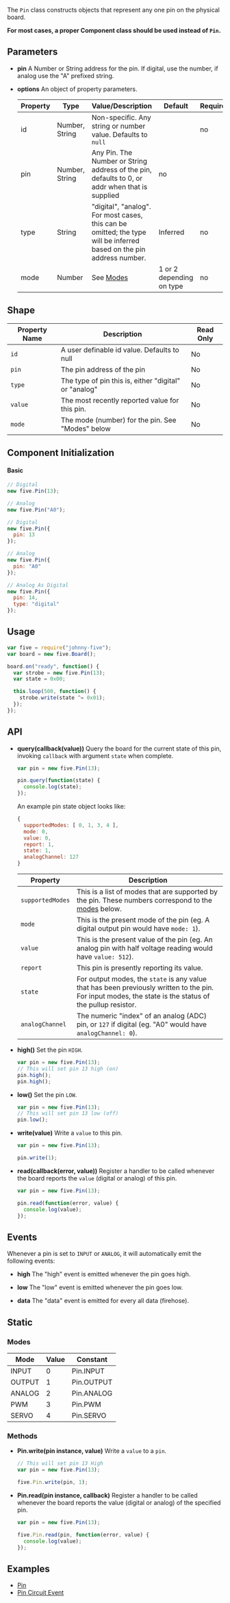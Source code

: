 The `Pin` class constructs objects that represent any one pin on the physical board.

**For most cases, a proper Component class should be used instead of `Pin`.**


## Parameters

- **pin** A Number or String address for the pin. If digital, use the number, if analog use the "A" prefixed string.

- **options** An object of property parameters.
  <span class="abbreviate-table">

  | Property | Type | Value/Description | Default | Required | 
  | --- | --- | --- | --- | --- | 
  | id | Number, String | Non-specific. Any string or number value. Defaults to `null` || no | 
  | pin | Number, String | Any Pin. The Number or String address of the pin, defaults to 0, or addr when that is supplied | no || 
  | type | String | "digital", "analog". For most cases, this can be omitted; the type will be inferred based on the pin address number. | Inferred | no | 
  | mode | Number | See [Modes](#modes) | 1 or 2 depending on type | no |
  </span>


## Shape

| Property Name | Description | Read Only |
|---------------| ----------- | ----------|
| `id` | A user definable id value. Defaults to null | No |
| `pin` | The pin address of the pin | No |
| `type` | The type of pin this is, either "digital" or "analog" | No |
| `value` | The most recently reported value for this pin. | No |
| `mode` | The mode (number) for the pin.  See "Modes" below | No |


## Component Initialization

#### Basic

```js
// Digital
new five.Pin(13);

// Analog
new five.Pin("A0");
```

```js
// Digital
new five.Pin({
  pin: 13
});

// Analog
new five.Pin({
  pin: "A0"
});

// Analog As Digital
new five.Pin({
  pin: 14,
  type: "digital"
});
```

## Usage

```js
var five = require("johnny-five");
var board = new five.Board();

board.on("ready", function() {
  var strobe = new five.Pin(13);
  var state = 0x00;

  this.loop(500, function() {
    strobe.write(state ^= 0x01);
  });
});
```


## API

- **query(callback(value))** Query the board for the current state of this pin, invoking `callback` with argument `state` when complete.
  ```js
  var pin = new five.Pin(13);

  pin.query(function(state) {
    console.log(state);
  });
  ```
  An example pin state object looks like: 
  ```js
  { 
    supportedModes: [ 0, 1, 3, 4 ],
    mode: 0,
    value: 0,
    report: 1,
    state: 1,
    analogChannel: 127 
  }
  ```

  | Property | Description |
  | -------- | ----------- |
  | `supportedModes` | This is a list of modes that are supported by the pin. These numbers correspond to the [modes](#modes) below. |
  | `mode` | This is the present mode of the pin (eg. A digital output pin would have `mode: 1`).
  | `value` | This is the present value of the pin (eg. An analog pin with half voltage reading would have `value: 512`). |
  | `report` | This pin is presently reporting its value. 
  | `state` | For output modes, the `state` is any value that has been previously written to the pin. For input modes, the state is the status of the pullup resistor. |
  | `analogChannel` | The numeric "index" of an analog (ADC) pin, or `127` if digital (eg. "A0" would have `analogChannel: 0`). |


- **high()** Set the pin `HIGH`.
  ```js
  var pin = new five.Pin(13);
  // This will set pin 13 high (on)
  pin.high();
  pin.high();
  ```

- **low()** Set the pin `LOW`.
  ```js
  var pin = new five.Pin(13);
  // This will set pin 13 low (off)
  pin.low();
  ```

- **write(value)** Write a `value` to this pin.
  ```js
  var pin = new five.Pin(13);

  pin.write(1);
  ```

- **read(callback(error, value))** Register a handler to be called whenever the board reports the `value` (digital or analog) of this pin. 
  ```js
  var pin = new five.Pin(13);

  pin.read(function(error, value) {
    console.log(value);
  });
  ```

## Events

Whenever a pin is set to `INPUT` or `ANALOG`, it will automatically emit the following events: 

- **high** The "high" event is emitted whenever the pin goes high.

- **low** The "low" event is emitted whenever the pin goes low.

- **data** The "data" event is emitted for every all data (firehose).




## Static

### Modes

| Mode   | Value | Constant   |
|--------|-------|------------|
| INPUT  | 0     | Pin.INPUT  |
| OUTPUT | 1     | Pin.OUTPUT |
| ANALOG | 2     | Pin.ANALOG |
| PWM    | 3     | Pin.PWM    |
| SERVO  | 4     | Pin.SERVO  |

### Methods

- **Pin.write(pin instance, value)** Write a `value` to a `pin`.
  ```js
  // This will set pin 13 High
  var pin = new five.Pin(13);

  five.Pin.write(pin, 1);
  ```

- **Pin.read(pin instance, callback)** Register a handler to be called whenever the board reports the value (digital or analog) of the specified pin. 
  ```js
  var pin = new five.Pin(13);

  five.Pin.read(pin, function(error, value) {
    console.log(value);
  });
  ```

<!--remove-start-->

## Examples
- [Pin](https://github.com/rwldrn/johnny-five/blob/master/docs/pin.md)
- [Pin Circuit Event](https://github.com/rwldrn/johnny-five/blob/master/docs/pin-circuit-event.md)

<!--remove-end-->